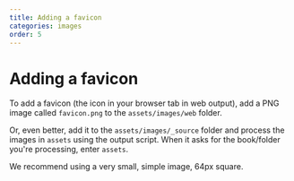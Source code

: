 ```yaml
---
title: Adding a favicon
categories: images
order: 5
---
```


# Adding a favicon

To add a favicon (the icon in your browser tab in web output), add a PNG image called `favicon.png` to the `assets/images/web` folder.

Or, even better, add it to the `assets/images/_source` folder and process the images in `assets` using the output script. When it asks for the book/folder you're processing, enter `assets`.

We recommend using a very small, simple image, 64px square.
